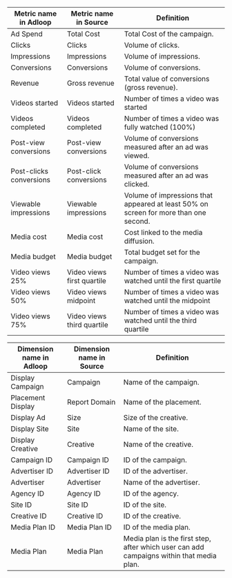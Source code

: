 

|  **Metric name in Adloop**  |  **Metric name in Source**  |  **Definition**  | 
|  --- |  --- |  --- | 
|  Ad Spend | Total Cost | Total Cost of the campaign. | 
|   Clicks | Clicks | Volume of clicks. | 
|    Impressions | Impressions | Volume of impressions. | 
|    Conversions | Conversions | Volume of conversions. | 
|    Revenue | Gross revenue | Total value of conversions (gross revenue). | 
|    Videos started | Videos started | Number of times a video was started | 
|    Videos completed | Videos completed | Number of times a video was fully watched (100%) | 
|   Post-view conversions | Post-view conversions | Volume of conversions measured after an ad was viewed. | 
|  Post-clicks conversions | Post-click conversions | Volume of conversions measured after an ad was clicked.  | 
|  Viewable impressions | Viewable impressions | Volume of impressions that appeared at least 50% on screen for more than one second.  | 
|  Media cost | Media cost | Cost linked to the media diffusion.  | 
|  Media budget | Media budget | Total budget set for the campaign.  | 
|  Video views 25% | Video views first quartile | Number of times a video was watched until the first quartile | 
|  Video views 50% | Video views midpoint | Number of times a video was watched until the midpoint | 
|  Video views 75% | Video views third quartile | Number of times a video was watched until the third quartile | 



|  **Dimension name in Adloop**  |  **Dimension name in Source**  |  **Definition**  | 
|  --- |  --- |  --- | 
|  Display Campaign | Campaign | Name of the campaign. | 
|   Placement Display | Report Domain | Name of the placement. | 
|   Display Ad | Size | Size of the creative. | 
|   Display Site | Site | Name of the site. | 
|  Display Creative | Creative | Name of the creative.  | 
|   Campaign ID | Campaign ID | ID of the campaign. | 
|   Advertiser ID | Advertiser ID | ID of the advertiser.  | 
|   Advertiser | Advertiser | Name of the advertiser. | 
|   Agency ID | Agency ID  | ID of the agency. | 
|   Site ID | Site ID  | ID of the site. | 
|   Creative ID | Creative ID  | ID of the creative. | 
|  Media Plan ID | Media Plan ID  | ID of the media plan. | 
|  Media Plan | Media Plan | Media plan is the first step, after which user can add campaigns within that media plan. | 





